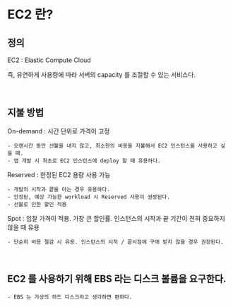 # EC2 란? 

## 정의 

EC2 : Elastic Compute Cloud

즉, 유연하게 사용량에 따라 서버의 capacity 를 조절할 수 있는 서비스다. 

<br>

## 지불 방법

On-demand : 시간 단위로 가격이 고정

    - 오랜시간 동안 선불을 내지 않고, 최소한의 비용을 지불해서 EC2 인스턴스를 사용하고 싶을 때.
    - 앱 개발 시 최초로 EC2 인스턴스에 deploy 할 때 유용하다.

Reserved : 한정된 EC2 용량 사용 가능

    - 개발의 시작과 끝을 아는 경우 유용하다. 
    - 안정된, 예상 가능한 workload 시 Reserved 사용이 권장된다. 
    - 선불로 인한 할인 적용 

Spot : 입찰 가격이 적용. 가장 큰 할인률. 인스턴스의 시작과 끝 기간이 전혀 중요하지 않을 때 유용

    - 단순히 비용 절감 시 유용. 인스턴스의 시작 / 끝시점에 구애 받지 않을 경우 권장된다. 

<br>

## EC2 를 사용하기 위해 EBS 라는 디스크 볼륨을 요구한다. 

    - EBS 는 가상의 하드 디스크라고 생각하면 편하다.

